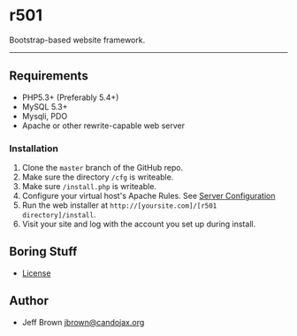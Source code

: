 
# r501

Bootstrap-based website framework.

---

## Requirements

* PHP5.3+ (Preferably 5.4+)
* MySQL 5.3+
* Mysqli, PDO
* Apache or other rewrite-capable web server


### Installation
1. Clone the `master` branch of the GitHub repo.
2. Make sure the directory `/cfg` is writeable.
3. Make sure `/install.php` is writeable.
4. Configure your virtual host's Apache Rules. See [Server Configuration](documentation/SERVER.md)
5. Run the web installer at `http://[yoursite.com]/[r501 directory]/install`.
6. Visit your site and log with the account you set up during install.


## Boring Stuff
* [License](../LICENSE)

## Author

* Jeff Brown <jbrown@candojax.org>
